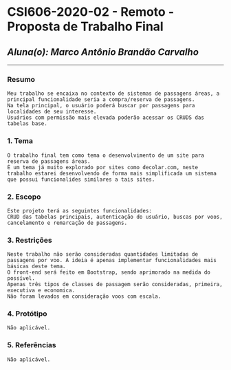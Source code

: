 # **CSI606-2020-02 - Remoto - Proposta de Trabalho Final**
## *Aluna(o): Marco Antônio Brandão Carvalho*

--------------

<!-- Descrever um resumo sobre o trabalho. -->

### Resumo

    Meu trabalho se encaixa no contexto de sistemas de passagens áreas, a principal funcionalidade seria a compra/reserva de passagens.
    Na tela principal, o usuário poderá buscar por passagens para localidades de seu interesse.
    Usuários com permissão mais elevada poderão acessar os CRUDS das tabelas base.

<!-- Apresentar o tema. -->
### 1. Tema

    O trabalho final tem como tema o desenvolvimento de um site para reserva de passagens áreas.
    É um tema já muito explorado por sites como decolar.com, neste trabalho estarei desenvolvendo de forma mais simplificada um sistema que possui funcionalides similares a tais sites.

<!-- Descrever e limitar o escopo da aplicação. -->
### 2. Escopo

    Este projeto terá as seguintes funcionalidades: 
    CRUD das tabelas principais, autenticação do usuário, buscas por voos, cancelamento e remarcação de passagens.

<!-- Apresentar restrições de funcionalidades e de escopo. -->
### 3. Restrições

    Neste trabalho não serão consideradas quantidades limitadas de passagens por voo. A ideia é apenas implementar funcionalidades mais básicas deste tema.
    O front-end será feito em Bootstrap, sendo aprimorado na medida do possível.
    Apenas três tipos de classes de passagem serão consideradas, primeira, executiva e economica.
    Não foram levados em consideração voos com escala.

<!-- Construir alguns protótipos para a aplicação, disponibilizá-los no Github e descrever o que foi considerado. //-->
### 4. Protótipo

    Não aplicável.

### 5. Referências

    Não aplicável.
